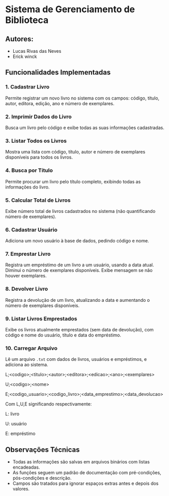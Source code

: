# Sistema de Gerenciamento de Biblioteca

## Autores:
- Lucas Rivas das Neves
- Erick winck

## Funcionalidades Implementadas

### 1. Cadastrar Livro
Permite registrar um novo livro no sistema com os campos: código, título, autor, editora, edição, ano e número de exemplares.

### 2. Imprimir Dados do Livro
Busca um livro pelo código e exibe todas as suas informações cadastradas.

### 3. Listar Todos os Livros
Mostra uma lista com código, título, autor e número de exemplares disponíveis para todos os livros.

### 4. Busca por Título
Permite procurar um livro pelo título completo, exibindo todas as informações do livro.

### 5. Calcular Total de Livros
Exibe número total de livros cadastrados no sistema (não quantificando número de exemplares).

### 6. Cadastrar Usuário
Adiciona um novo usuário à base de dados, pedindo código e nome.

### 7. Emprestar Livro
Registra um empréstimo de um livro a um usuário, usando a data atual. Diminui o número de exemplares disponíveis. Exibe mensagem se não houver exemplares.

### 8. Devolver Livro
Registra a devolução de um livro, atualizando a data e aumentando o número de exemplares disponíveis.

### 9. Listar Livros Emprestados
Exibe os livros atualmente emprestados (sem data de devolução), com código e nome do usuário, título e data do empréstimo.

### 10. Carregar Arquivo
Lê um arquivo `.txt` com dados de livros, usuários e empréstimos, e adiciona ao sistema.

L;\<codigo>;\<titulo>;\<autor>;\<editora>;\<edicao>;\<ano>;\<exemplares>

U;\<codigo>;\<nome>

E;\<codigo_usuario>;\<codigo_livro>;\<data_emprestimo>;\<data_devolucao>

Com L,U,E significando respectivamente:

L: livro

U: usuário

E: empréstimo

## Observações Técnicas

- Todas as informações são salvas em arquivos binários com listas encadeadas.
- As funções seguem um padrão de documentação com pré-condições, pós-condições e descrição.
- Campos são tratados para ignorar espaços extras antes e depois dos valores.
